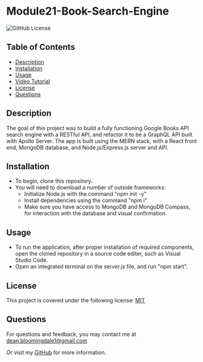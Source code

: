 # Module21-Book-Search-Engine

![GitHub License](https://img.shields.io/badge/License-MIT-blue)

## Table of Contents

- [Description](#description)
- [Installation](#installation)
- [Usage](#usage)
- [Video Tutorial](#video)
- [License](#license)
- [Questions](#questions)

## Description

The goal of this project was to build a fully functioning Google Books API search engine with a RESTful API, and refactor it to be a GraphQL API built with Apollo Server. The app is built using the MERN stack, with a React front end, MongoDB database, and Node.js/Express.js server and API.

## Installation

- To begin, clone this repository.
- You will need to download a number of outside frameworks:
  - Initialize Node.js with the command "npm init -y"
  - Install dependencies using the command "npm i"
  - Make sure you have access to MongoDB and MongoDB Compass, for interaction with the database and visual confirmation.

## Usage

- To run the application, after proper installation of required components, open the cloned repository in a source code editer, such as Visual Studio Code.
- Open an integrated terminal on the server.js file, and run "npm start".

## License

This project is covered under the following license:
[MIT](https://opensource.org/license/MIT)

## Questions

For questions and feedback, you may contact me at [dean.bloomingdale1@gmail.com](mailto:dean.bloomingdale1@gmail.com)

Or visit my [GitHub](https://github.com/DeadSeaTupperware) for more information.
